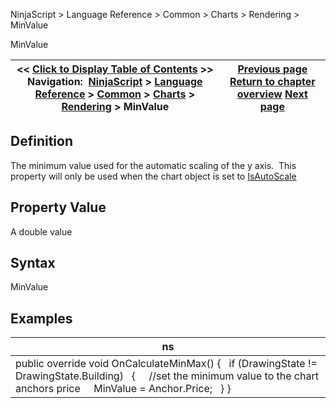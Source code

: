 ﻿
NinjaScript > Language Reference > Common > Charts > Rendering > MinValue

MinValue

| << [Click to Display Table of Contents](minvalue.md) >> **Navigation:**     [NinjaScript](ninjascript-1.md) > [Language Reference](language_reference_wip-1.md) > [Common](common-1.md) > [Charts](chart-1.md) > [Rendering](rendering-1.md) > MinValue | [Previous page](maxvalue-1.md) [Return to chapter overview](rendering-1.md) [Next page](oncalculateminmax-1.md) |
| --- | --- |
## Definition
The minimum value used for the automatic scaling of the y axis.  This property will only be used when the chart object is set to [IsAutoScale](isautoscale-1.md)
## 
## Property Value
A double value
 
## Syntax
MinValue
 
## Examples

| ns |
| --- |
| public override void OnCalculateMinMax() {    if (DrawingState != DrawingState.Building)    {      //set the minimum value to the chart anchors price      MinValue = Anchor.Price;    } } |
